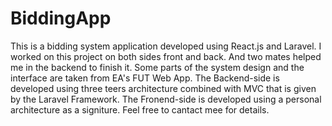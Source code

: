 # BiddingApp
This is a bidding system application developed using React.js and Laravel. I worked on this project on both sides front and back. And two mates helped me in the backend to finish it.
Some parts of the system design and the interface are taken from EA's FUT Web App.
The Backend-side is developed using three teers architecture combined with MVC that is given by the Laravel Framework.
The Fronend-side is developed using a personal architecture as a signiture.
Feel free to cantact mee for details.
